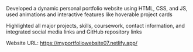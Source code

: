 Developed a dynamic personal portfolio website using HTML, CSS, and JS, used animations and interactive features like hoverable project cards 

Highlighted all major projects, skills, coursework, contact information, and integrated social media links and GitHub repository links 

Website URL: https://myportfoliowebsite07.netlify.app/
